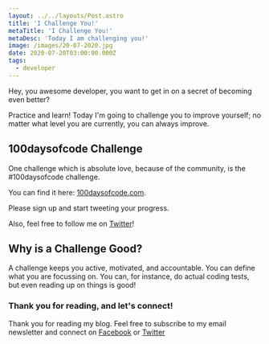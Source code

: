 ```yaml
---
layout: ../../layouts/Post.astro
title: 'I Challenge You!'
metaTitle: 'I Challenge You!'
metaDesc: 'Today I am challenging you!'
image: /images/20-07-2020.jpg
date: 2020-07-20T03:00:00.000Z
tags:
  - developer
---
```


Hey, you awesome developer, you want to get in on a secret of becoming even better?

Practice and learn! Today I'm going to challenge you to improve yourself; no matter what level you are currently, you can always improve.

## 100daysofcode Challenge

One challenge which is absolute love, because of the community, is the #100daysofcode challenge.

You can find it here: [100daysofcode.com](https://www.100daysofcode.com/).

Please sign up and start tweeting your progress.

Also, feel free to follow me on [Twitter](https://twitter.com/DailyDevTips1)!

## Why is a Challenge Good?

A challenge keeps you active, motivated, and accountable.
You can define what you are focussing on.
You can, for instance, do actual coding tests, but even reading up on things is good!

### Thank you for reading, and let's connect!

Thank you for reading my blog. Feel free to subscribe to my email newsletter and connect on [Facebook](https://www.facebook.com/DailyDevTipsBlog) or [Twitter](https://twitter.com/DailyDevTips1)
